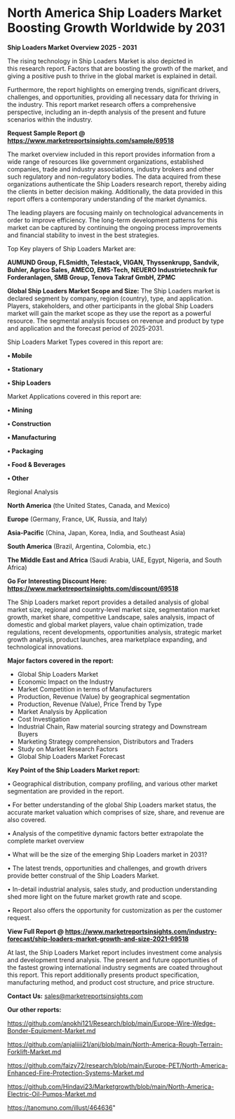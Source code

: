 # North America Ship Loaders Market Boosting Growth Worldwide by 2031

<Strong> Ship Loaders Market Overview 2025 - 2031</strong>

The rising technology in Ship Loaders Market is also depicted in this research report. Factors that are boosting the growth of the market, and giving a positive push to thrive in the global market is explained in detail.

Furthermore, the report highlights on emerging trends, significant drivers, challenges, and opportunities, providing all necessary data for thriving in the industry. This report market research offers a comprehensive perspective, including an in-depth analysis of the present and future scenarios within the industry.

<strong>Request Sample Report @ <a href=https://www.marketreportsinsights.com/sample/69518>https://www.marketreportsinsights.com/sample/69518</a></strong>

The market overview included in this report provides information from a wide range of resources like government organizations, established companies, trade and industry associations, industry brokers and other such regulatory and non-regulatory bodies. The data acquired from these organizations authenticate the Ship Loaders research report, thereby aiding the clients in better decision making. Additionally, the data provided in this report offers a contemporary understanding of the market dynamics.

The leading players are focusing mainly on technological advancements in order to improve efficiency. The long-term development patterns for this market can be captured by continuing the ongoing process improvements and financial stability to invest in the best strategies.

Top Key players of Ship Loaders Market are:

<strong>AUMUND Group, FLSmidth, Telestack, VIGAN, Thyssenkrupp, Sandvik, Buhler, Agrico Sales, AMECO, EMS-Tech, NEUERO Industrietechnik fur Forderanlagen, SMB Group, Tenova Takraf GmbH, ZPMC</strong>

<strong><b>Global Ship Loaders Market Scope and Size:</b></strong>
The Ship Loaders market is declared segment by company, region (country), type, and application. Players, stakeholders, and other participants in the global Ship Loaders market will gain the market scope as they use the report as a powerful resource. The segmental analysis focuses on revenue and product by type and application and the forecast period of 2025-2031.

Ship Loaders Market Types covered in this report are:

<strong>• Mobile

• Stationary

• Ship Loaders</strong>

Market Applications covered in this report are:

<strong>• Mining

• Construction

• Manufacturing

• Packaging

• Food & Beverages

• Other</strong> 

Regional Analysis

<strong>North America</strong> (the United States, Canada, and Mexico)

<strong>Europe</strong> (Germany, France, UK, Russia, and Italy)

<strong>Asia-Pacific</strong> (China, Japan, Korea, India, and Southeast Asia)

<strong>South America</strong> (Brazil, Argentina, Colombia, etc.)

<strong>The Middle East and Africa</strong> (Saudi Arabia, UAE, Egypt, Nigeria, and South Africa)

<strong>Go For Interesting Discount Here: <a href=https://www.marketreportsinsights.com/discount/69518>https://www.marketreportsinsights.com/discount/69518</a></strong>

The Ship Loaders market report provides a detailed analysis of global market size, regional and country-level market size, segmentation market growth, market share, competitive Landscape, sales analysis, impact of domestic and global market players, value chain optimization, trade regulations, recent developments, opportunities analysis, strategic market growth analysis, product launches, area marketplace expanding, and technological innovations.

<strong><b>Major factors covered in the report:</b></strong>
<ul>
  <li>Global Ship Loaders Market </li>
  <li>Economic Impact on the Industry</li>
  <li>Market Competition in terms of Manufacturers</li>
  <li>Production, Revenue (Value) by geographical segmentation</li>
  <li>Production, Revenue (Value), Price Trend by Type</li>
  <li>Market Analysis by Application</li>
  <li>Cost Investigation</li>
  <li>Industrial Chain, Raw material sourcing strategy and Downstream Buyers</li>
  <li>Marketing Strategy comprehension, Distributors and Traders</li>
  <li>Study on Market Research Factors</li>
  <li>Global Ship Loaders Market Forecast</li>
</ul>

<strong><b>Key Point of the Ship Loaders Market report:</b></strong>

• Geographical distribution, company profiling, and various other market segmentation are provided in the report.

• For better understanding of the global Ship Loaders market status, the accurate market valuation which comprises of size, share, and revenue are also covered.

• Analysis of the competitive dynamic factors better extrapolate the complete market overview

• What will be the size of the emerging Ship Loaders market in 2031?

• The latest trends, opportunities and challenges, and growth drivers provide better construal of the Ship Loaders Market.

• In-detail industrial analysis, sales study, and production understanding shed more light on the future market growth rate and scope.

• Report also offers the opportunity for customization as per the customer request.

<strong><b>View Full Report @ <a href=https://www.marketreportsinsights.com/industry-forecast/ship-loaders-market-growth-and-size-2021-69518>https://www.marketreportsinsights.com/industry-forecast/ship-loaders-market-growth-and-size-2021-69518</a></b></strong>


At last, the Ship Loaders Market report includes investment come analysis and development trend analysis. The present and future opportunities of the fastest growing international industry segments are coated throughout this report. This report additionally presents product specification, manufacturing method, and product cost structure, and price structure.

<strong>Contact Us:</strong>
sales@marketreportsinsights.com

<strong>Our other reports:</strong>

<a href=https://github.com/anokhi121/Research/blob/main/Europe-Wire-Wedge-Bonder-Equipment-Market.md>https://github.com/anokhi121/Research/blob/main/Europe-Wire-Wedge-Bonder-Equipment-Market.md</a>

<a href=https://github.com/anjaliiii21/anj/blob/main/North-America-Rough-Terrain-Forklift-Market.md>https://github.com/anjaliiii21/anj/blob/main/North-America-Rough-Terrain-Forklift-Market.md</a>

<a href=https://github.com/faizy72/research/blob/main/Europe-PET/North-America-Enhanced-Fire-Protection-Systems-Market.md>https://github.com/faizy72/research/blob/main/Europe-PET/North-America-Enhanced-Fire-Protection-Systems-Market.md</a>

<a href=https://github.com/Hindavi23/Marketgrowth/blob/main/North-America-Electric-Oil-Pumps-Market.md>https://github.com/Hindavi23/Marketgrowth/blob/main/North-America-Electric-Oil-Pumps-Market.md</a>

<a href=https://tanomuno.com/illust/464636>https://tanomuno.com/illust/464636</a>"
